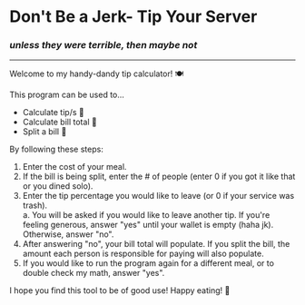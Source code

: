 # Don't Be a Jerk- Tip Your Server
### *unless they were terrible, then maybe not*

---

Welcome to my handy-dandy tip calculator! 🍽️


This program can be used to...
- Calculate tip/s 💅
- Calculate bill total 💸
- Split a bill 👯


By following these steps:
1. Enter the cost of your meal.
2. If the bill is being split, enter the # of people (enter 0 if you got it like that or you dined solo).
3. Enter the tip percentage you would like to leave (or 0 if your service was trash).   
    a. You will be asked if you would like to leave another tip. If you're feeling generous, answer "yes" until your wallet is empty (haha jk). Otherwise, answer "no". 
4. After answering "no", your bill total will populate. If you split the bill, the amount each person is responsible for paying will also populate. 
5. If you would like to run the program again for a different meal, or to double check my math, answer "yes". 


I hope you find this tool to be of good use! Happy eating! 🍜